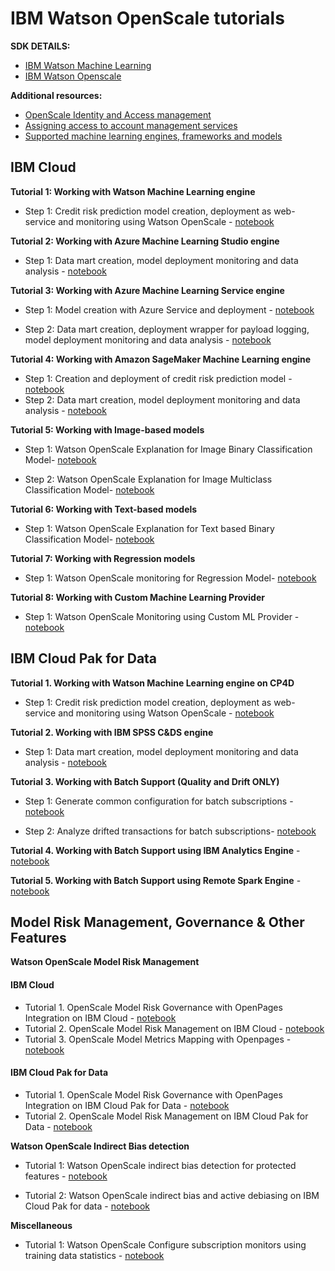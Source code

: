 # IBM Watson OpenScale tutorials

**SDK DETAILS:**

- [IBM Watson Machine Learning](http://ibm-wml-api-pyclient.mybluemix.net/)
- [IBM Watson Openscale](http://ibm-watson-openscale-client.mybluemix.net/)

**Additional resources:**

- [OpenScale Identity and Access management](https://dataplatform.cloud.ibm.com/docs/content/wsj/model/iam.html)
- [Assigning access to account management services](https://cloud.ibm.com/docs/account?topic=account-account-services)
- [Supported machine learning engines, frameworks and models](https://dataplatform.cloud.ibm.com/docs/content/wsj/model/wos-frameworks-ovr.html)


## IBM Cloud

**Tutorial 1: Working with Watson Machine Learning engine**

- Step 1: Credit risk prediction model creation, deployment as web-service and monitoring using Watson OpenScale - [notebook](https://github.com/IBM/watson-openscale-samples/blob/main/IBM%20Cloud/WML/notebooks/binary/spark/Watson%20OpenScale%20and%20Watson%20ML%20Engine.ipynb)

**Tutorial 2: Working with Azure Machine Learning Studio engine**

- Step 1: Data mart creation, model deployment monitoring and data analysis - [notebook](https://github.com/IBM/watson-openscale-samples/blob/main/IBM%20Cloud/Azure/notebooks/ML%20Studio/AI%20OpenScale%20and%20Azure%20ML%20Studio%20Engine.ipynb)

**Tutorial 3: Working with Azure Machine Learning Service engine**

- Step 1: Model creation with Azure Service and deployment - [notebook](https://github.com/IBM/watson-openscale-samples/blob/main/IBM%20Cloud/Azure/notebooks/ML%20service/Credit%20model%20with%20Azure%20Service%20and%20scikit-learn.ipynb)

- Step 2: Data mart creation, deployment wrapper for payload logging, model deployment monitoring and data analysis - [notebook](https://github.com/IBM/watson-openscale-samples/blob/main/IBM%20Cloud/Azure/notebooks/ML%20service/Credit%20scoring%20endpoint%20wrapper%20with%20payload%20logging.ipynb)

**Tutorial 4: Working with Amazon SageMaker Machine Learning engine**

- Step 1: Creation and deployment of credit risk prediction model - [notebook](https://github.com/IBM/watson-openscale-samples/blob/main/IBM%20Cloud/AWS%20Sagemaker/notebooks/Credit%20%20model%20with%20SageMaker%20linear-learner%20.ipynb)
- Step 2: Data mart creation, model deployment monitoring and data analysis - [notebook](https://github.com/IBM/watson-openscale-samples/blob/main/IBM%20Cloud/AWS%20Sagemaker/notebooks/AI%20OpenScale%20and%20SageMaker%20ML%20Engine.ipynb)

**Tutorial 5: Working with Image-based models**

- Step 1: Watson OpenScale Explanation for Image Binary Classification Model- [notebook](https://github.com/IBM/watson-openscale-samples/blob/main/IBM%20Cloud/WML/notebooks/unstructured_image/keras/Watson%20OpenScale%20Explanation%20for%20Image%20Binary%20Classification.ipynb)

- Step 2: Watson OpenScale Explanation for Image Multiclass Classification Model- [notebook](https://github.com/IBM/watson-openscale-samples/blob/main/IBM%20Cloud/WML/notebooks/unstructured_image/keras/Watson%20OpenScale%20Explanation%20for%20Image%20Multiclass%20.ipynb)

**Tutorial 6: Working with Text-based models**

- Step 1: Watson OpenScale Explanation for Text based Binary Classification Model- [notebook](https://github.com/IBM/watson-openscale-samples/blob/main/IBM%20Cloud/WML/notebooks/unstructured_text/spark/Watson%20OpenScale%20Explanation%20for%20Text%20Model.ipynb)

**Tutorial 7: Working with Regression models**

- Step 1: Watson OpenScale monitoring for Regression Model- [notebook](https://github.com/IBM/watson-openscale-samples/blob/main/IBM%20Cloud/WML/notebooks/regression/xgboost_scikit_wrapper/Watson%20OpenScale%20and%20Watson%20ML%20Engine%20Regression.ipynb)

**Tutorial 8: Working with Custom Machine Learning Provider**

- Step 1: Watson OpenScale Monitoring using Custom ML Provider - [notebook](https://github.com/IBM/watson-openscale-samples/blob/main/IBM%20Cloud/Custom%20ML%20Provider/OpenScale%20Custom%20ML%20Provider%20-%20All%20Monitors.ipynb)

## IBM Cloud Pak for Data

**Tutorial 1. Working with Watson Machine Learning engine on CP4D**

- Step 1: Credit risk prediction model creation, deployment as web-service and monitoring using Watson OpenScale - [notebook](https://github.com/IBM/watson-openscale-samples/blob/main/Cloud%20Pak%20for%20Data/WML/notebooks/binary/spark/Watson%20OpenScale%20and%20Watson%20ML%20Engine.ipynb)

**Tutorial 2. Working with IBM SPSS C&DS engine**

- Step 1: Data mart creation, model deployment monitoring and data analysis - [notebook](https://github.com/IBM/watson-openscale-samples/blob/main/Cloud%20Pak%20for%20Data/SPSS%20C%26DS/notebooks/binary/AI%20OpenScale%20and%20SPSS%20C%26DS%20Engine.ipynb)

**Tutorial 3. Working with Batch Support (Quality and Drift ONLY)**

- Step 1: Generate common configuration for batch subscriptions - [notebook](https://github.com/IBM/watson-openscale-samples/blob/main/Cloud%20Pak%20for%20Data/Batch%20Support/Configuration%20generation%20for%20OpenScale%20batch%20subscription.ipynb)

- Step 2: Analyze drifted transactions for batch subscriptions- [notebook](https://github.com/IBM/watson-openscale-samples/blob/main/Cloud%20Pak%20for%20Data/Batch%20Support/Analyze%20drifted%20transactions.ipynb)

**Tutorial 4. Working with Batch Support using IBM Analytics Engine** - [notebook](https://github.com/IBM/watson-openscale-samples/blob/main/Cloud%20Pak%20for%20Data/Batch%20Support/Watson%20OpenScale%20and%20Batch%20Support%20with%20IBM%20Analytics%20Engine.ipynb)

**Tutorial 5. Working with Batch Support using Remote Spark Engine** - [notebook](https://github.com/IBM/watson-openscale-samples/blob/main/Cloud%20Pak%20for%20Data/Batch%20Support/Watson%20OpenScale%20and%20Batch%20Support%20with%20Remote%20Spark.ipynb)

## Model Risk Management, Governance & Other Features

**Watson OpenScale Model Risk Management**

#### IBM Cloud

- Tutorial 1. OpenScale Model Risk Governance with OpenPages Integration on IBM Cloud - [notebook](https://github.com/IBM/watson-openscale-samples/blob/main/IBM%20Cloud/WML/notebooks/model_risk_management/OpenScale%20and%20OpenPages%20model%20risk%20management%20on%20IBM%20Cloud.ipynb)
- Tutorial 2. OpenScale Model Risk Management on IBM Cloud - [notebook](https://github.com/IBM/watson-openscale-samples/blob/main/IBM%20Cloud/WML/notebooks/model_risk_management/OpenScale%20model%20risk%20management%20on%20IBM%20Cloud.ipynb)
- Tutorial 3. OpenScale Model Metrics Mapping with Openpages - [notebook](https://github.com/IBM/watson-openscale-samples/blob/main/IBM%20Cloud/WML/notebooks/model_risk_management/Openscale%20MRM%20Metrics%20Mapping.ipynb)

#### IBM Cloud Pak for Data

- Tutorial 1. OpenScale Model Risk Governance with OpenPages Integration on IBM Cloud Pak for Data - [notebook](https://github.com/IBM/watson-openscale-samples/blob/main/Cloud%20Pak%20for%20Data/WML/notebooks/model%20risk%20management/MRM%20E2E%20with%20Openpages%20on%20CP4D.ipynb)
- Tutorial 2. OpenScale Model Risk Management on IBM Cloud Pak for Data - [notebook](https://github.com/IBM/watson-openscale-samples/blob/main/Cloud%20Pak%20for%20Data/WML/notebooks/model%20risk%20management/OpenScale%20MRM%20Cloud%20pak%20for%20Data.ipynb)

**Watson OpenScale Indirect Bias detection**

- Tutorial 1: Watson OpenScale indirect bias detection for protected features - [notebook](https://github.com/IBM/watson-openscale-samples/blob/main/IBM%20Cloud/WML/notebooks/indirect_bias/OpenScale%20Indirect%20Bias%20and%20Watson%20ML.ipynb)

- Tutorial 2: Watson OpenScale indirect bias and active debiasing on IBM Cloud Pak for data - [notebook](https://github.com/IBM/watson-openscale-samples/blob/main/Cloud%20Pak%20for%20Data/WML/notebooks/indirect_bias/OpenScale%20Indirect%20Bias%20and%20active%20debias%20API%20usage%20-%20CP4D.ipynb)

**Miscellaneous**

- Tutorial 1: Watson OpenScale Configure subscription monitors using training data statistics - [notebook](https://github.com/IBM/watson-openscale-samples/blob/main/IBM%20Cloud/WML/notebooks/Misc/Configure%20subscription%20monitors%20using%20training%20statistics.ipynb)


